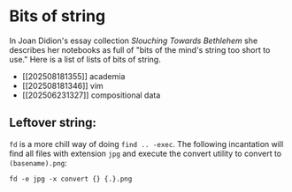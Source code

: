 # Bits of string

In Joan Didion's essay collection _Slouching Towards Bethlehem_ she describes
her notebooks as full of "bits of the mind's string too short to use." Here is a 
list of lists of bits of string.

* [[202508181355]] academia
* [[202508181346]] vim
* [[202506231327]] compositional data

## Leftover string:

`fd` is a more chill way of doing `find .. -exec`. The following incantation will find all files with extension `jpg` and execute the convert utility to convert to `(basename).png`:  

`fd -e jpg -x convert {} {.}.png`

